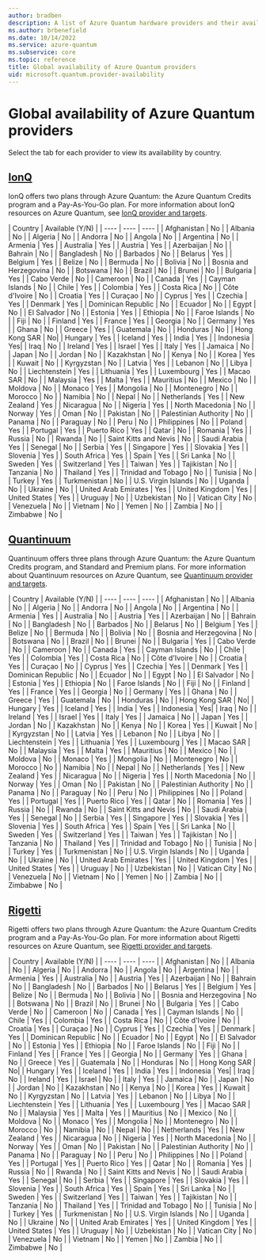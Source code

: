 ```yaml
---
author: bradben
description: A list of Azure Quantum hardware providers and their availability by country.
ms.author: brbenefield
ms.date: 10/14/2022
ms.service: azure-quantum
ms.subservice: core  
ms.topic: reference
title: Global availability of Azure Quantum providers
uid: microsoft.quantum.provider-availability
---
```


# Global availability of Azure Quantum providers

Select the tab for each provider to view its availability by country. 

## [IonQ](#tab/tabid-ionq)

IonQ offers two plans through Azure Quantum: the Azure Quantum Credits program and a Pay-As-You-Go plan. For more information about IonQ resources on Azure Quantum, see [IonQ provider and targets](xref:microsoft.quantum.providers.ionq).

| Country | Available (Y/N) |
| ---- | ---- | ---- |
| Afghanistan     | No     |
| Albania     | No     |
| Algeria     | No     |
| Andorra     | No     |
| Angola     | No     |
| Argentina     | No     |
| Armenia     | Yes     |
| Australia      | Yes     |
| Austria     | Yes     |
| Azerbaijan     | No     |
| Bahrain   | No      |
| Bangladesh     | No     |
| Barbados     | No     |
| Belarus     | Yes     |
| Belgium     | Yes     |
| Belize     | No     |
| Bermuda     | No     |
| Bolivia     | No     |
| Bosnia and Herzegovina     | No     |
| Botswana     | No     |
| Brazil     | No     |
| Brunei     | No     |
| Bulgaria     | Yes     |
| Cabo Verde | No     |
| Cameroon     | No     |
| Canada    | Yes     |
| Cayman Islands     | No     |
| Chile     | Yes     |
| Colombia     | Yes     |
| Costa Rica     | No     |
| Côte d'Ivoire     | No     |
| Croatia     | Yes     |
| Curaçao     | No      |
| Cyprus     | Yes     |
| Czechia     | Yes     |
| Denmark     | Yes     |
| Dominican Republic     | No     |
| Ecuador     | No     |
| Egypt     | No     |
| El Salvador     | No     |
| Estonia     | Yes     |
| Ethiopia     | No     |
| Faroe Islands     | No      |
| Fiji     | No     |
| Finland     | Yes     |
| France     | Yes     |
| Georgia     | No     |
| Germany     | Yes     |
| Ghana     | No     |
| Greece     | Yes     |
| Guatemala     | No     |
| Honduras     | No     |
| Hong Kong SAR     | No|
| Hungary     | Yes     |
| Iceland     | Yes     |
| India     | Yes     |
| Indonesia     | Yes|
| Iraq     | No      |
| Ireland     | Yes     |
| Israel     | Yes     |
| Italy     | Yes     |
| Jamaica     | No      |
| Japan     | No     |
| Jordan     | No     |
| Kazakhstan     | No     |
| Kenya     | No     |
| Korea     | Yes    |
| Kuwait     | No     |
| Kyrgyzstan     | No     |
| Latvia     | Yes     |
| Lebanon     | No     |
| Libya     | No     |
| Liechtenstein     | Yes      |
| Lithuania     | Yes     |
| Luxembourg     | Yes     |
| Macao SAR     | No     |
| Malaysia     | Yes     |
| Malta     | Yes     |
| Mauritius     | No     |
| Mexico     | No     |
| Moldova     | No     |
| Monaco     | Yes     |
| Mongolia     | No     |
| Montenegro     | No     |
| Morocco     | No     |
| Namibia     | No     |
| Nepal     | No     |
| Netherlands     | Yes      |
| New Zealand     |  Yes    |
| Nicaragua     | No     |
| Nigeria     | Yes     |
| North Macedonia     | No     |
| Norway     | Yes     |
| Oman     | No     |
| Pakistan     | No     |
| Palestinian Authority     | No     |
| Panama     | No     |
| Paraguay     | No     |
| Peru     | No     |
| Philippines     | No     |
| Poland     | Yes     |
| Portugal     | Yes     |
| Puerto Rico     | Yes     |
| Qatar     | No    |
| Romania     | Yes     |
| Russia     | No     |
| Rwanda     |  No    |
| Saint Kitts and Nevis     | No     |
| Saudi Arabia     | Yes      |
| Senegal     | No     |
| Serbia     | Yes     |
| Singapore     | Yes     |
| Slovakia     | Yes     |
| Slovenia    | Yes   |
| South Africa     | Yes     |
| Spain     | Yes     |
| Sri Lanka     | No     |
| Sweden     | Yes     |
| Switzerland     | Yes     |
| Taiwan     | Yes     |
| Tajikistan     | No     |
| Tanzania     | No     |
| Thailand     | Yes     |
| Trinidad and Tobago     | No     |
| Tunisia     | No     |
| Turkey     | Yes     |
| Turkmenistan     | No     |
| U.S. Virgin Islands     | No     |
| Uganda     | No     |
| Ukraine     | No     |
| United Arab Emirates     |  Yes    |
| United Kingdom     | Yes     |
| United States     | Yes      |
| Uruguay     | No     |
| Uzbekistan     | No     |
| Vatican City     | No     |
| Venezuela     | No     |
| Vietnam     | No     |
| Yemen     | No     |
| Zambia     | No     |
| Zimbabwe     | No     |

## [Quantinuum](#tab/tabid-quantinuum)

Quantinuum offers three plans through Azure Quantum: the Azure Quantum Credits program, and Standard and Premium plans. For more information about Quantinuum resources on Azure Quantum, see [Quantinuum provider and targets](xref:microsoft.quantum.providers.quantinuum).

| Country | Available (Y/N) |
| ---- | ---- | ---- |
| Afghanistan     | No     |
| Albania     | No     |
| Algeria     | No     |
| Andorra     | No     |
| Angola     | No     |
| Argentina     | No     |
| Armenia     | Yes     |
| Australia      | No     |
| Austria     | Yes     |
| Azerbaijan     | No     |
| Bahrain   | No      |
| Bangladesh     | No     |
| Barbados     | No     |
| Belarus     | No     |
| Belgium     | Yes     |
| Belize     | No     |
| Bermuda     | No     |
| Bolivia     | No     |
| Bosnia and Herzegovina     | No     |
| Botswana     | No     |
| Brazil     | No     |
| Brunei     | No     |
| Bulgaria     | Yes     |
| Cabo Verde | No     |
| Cameroon     | No     |
| Canada    | Yes     |
| Cayman Islands     | No     |
| Chile     | Yes     |
| Colombia     | Yes     |
| Costa Rica     | No     |
| Côte d'Ivoire     | No     |
| Croatia     | Yes     |
| Curaçao     | No      |
| Cyprus     | Yes     |
| Czechia     | Yes     |
| Denmark     | Yes     |
| Dominican Republic     | No     |
| Ecuador     | No     |
| Egypt     | No     |
| El Salvador     | No     |
| Estonia     | Yes     |
| Ethiopia     | No     |
| Faroe Islands     | No      |
| Fiji     | No     |
| Finland     | Yes     |
| France     | Yes     |
| Georgia     | No     |
| Germany     | Yes     |
| Ghana     | No     |
| Greece     | Yes     |
| Guatemala     | No     |
| Honduras     | No     |
| Hong Kong SAR     | No|
| Hungary     | Yes     |
| Iceland     | Yes     |
| India     | Yes     |
| Indonesia     | Yes|
| Iraq     | No      |
| Ireland     | Yes     |
| Israel     | Yes     |
| Italy     | Yes     |
| Jamaica     | No      |
| Japan     | Yes     |
| Jordan     | No     |
| Kazakhstan     | No     |
| Kenya     | No     |
| Korea     | Yes    |
| Kuwait     | No     |
| Kyrgyzstan     | No     |
| Latvia     | Yes     |
| Lebanon     | No     |
| Libya     | No     |
| Liechtenstein     | Yes      |
| Lithuania     | Yes     |
| Luxembourg     | Yes     |
| Macao SAR     | No     |
| Malaysia     | Yes     |
| Malta     | Yes     |
| Mauritius     | No     |
| Mexico     | No     |
| Moldova     | No     |
| Monaco     | Yes     |
| Mongolia     | No     |
| Montenegro     | No     |
| Morocco     | No     |
| Namibia     | No     |
| Nepal     | No     |
| Netherlands     | Yes      |
| New Zealand     |  Yes    |
| Nicaragua     | No     |
| Nigeria     | Yes     |
| North Macedonia     | No     |
| Norway     | Yes     |
| Oman     | No     |
| Pakistan     | No     |
| Palestinian Authority     | No     |
| Panama     | No     |
| Paraguay     | No     |
| Peru     | No     |
| Philippines     | No     |
| Poland     | Yes     |
| Portugal     | Yes     |
| Puerto Rico     | Yes     |
| Qatar     | No    |
| Romania     | Yes     |
| Russia     | No     |
| Rwanda     |  No    |
| Saint Kitts and Nevis     | No     |
| Saudi Arabia     | Yes      |
| Senegal     | No     |
| Serbia     | Yes     |
| Singapore     | Yes     |
| Slovakia     | Yes     |
| Slovenia    | Yes   |
| South Africa     | Yes     |
| Spain     | Yes     |
| Sri Lanka     | No     |
| Sweden     | Yes     |
| Switzerland     | Yes     |
| Taiwan     | Yes     |
| Tajikistan     | No     |
| Tanzania     | No     |
| Thailand     | Yes     |
| Trinidad and Tobago     | No     |
| Tunisia     | No     |
| Turkey     | Yes     |
| Turkmenistan     | No     |
| U.S. Virgin Islands     | No     |
| Uganda     | No     |
| Ukraine     | No     |
| United Arab Emirates     |  Yes    |
| United Kingdom     | Yes     |
| United States     | Yes      |
| Uruguay     | No     |
| Uzbekistan     | No     |
| Vatican City     | No     |
| Venezuela     | No     |
| Vietnam     | No     |
| Yemen     | No     |
| Zambia     | No     |
| Zimbabwe     | No     |

## [Rigetti](#tab/tabid-rigetti)

Rigetti offers two plans through Azure Quantum: the Azure Quantum Credits program and a Pay-As-You-Go plan. For more information about Rigetti resources on Azure Quantum, see [Rigetti provider and targets](xref:microsoft.quantum.providers.rigetti).

| Country | Available (Y/N) |
| ---- | ---- | ---- |
| Afghanistan     | No     |
| Albania     | No     |
| Algeria     | No     |
| Andorra     | No     |
| Angola     | No     |
| Argentina     | No     |
| Armenia     | Yes     |
| Australia      | No     |
| Austria     | Yes     |
| Azerbaijan     | No     |
| Bahrain   | No      |
| Bangladesh     | No     |
| Barbados     | No     |
| Belarus     | Yes     |
| Belgium     | Yes     |
| Belize     | No     |
| Bermuda     | No     |
| Bolivia     | No     |
| Bosnia and Herzegovina     | No     |
| Botswana     | No     |
| Brazil     | No     |
| Brunei     | No     |
| Bulgaria     | Yes     |
| Cabo Verde | No     |
| Cameroon     | No     |
| Canada    | Yes     |
| Cayman Islands     | No     |
| Chile     | Yes     |
| Colombia     | Yes     |
| Costa Rica     | No     |
| Côte d'Ivoire     | No     |
| Croatia     | Yes     |
| Curaçao     | No      |
| Cyprus     | Yes     |
| Czechia     | Yes     |
| Denmark     | Yes     |
| Dominican Republic     | No     |
| Ecuador     | No     |
| Egypt     | No     |
| El Salvador     | No     |
| Estonia     | Yes     |
| Ethiopia     | No     |
| Faroe Islands     | No      |
| Fiji     | No     |
| Finland     | Yes     |
| France     | Yes     |
| Georgia     | No     |
| Germany     | Yes     |
| Ghana     | No     |
| Greece     | Yes     |
| Guatemala     | No     |
| Honduras     | No     |
| Hong Kong SAR     | No|
| Hungary     | Yes     |
| Iceland     | Yes     |
| India     | Yes     |
| Indonesia     | Yes|
| Iraq     | No      |
| Ireland     | Yes     |
| Israel     | No     |
| Italy     | Yes     |
| Jamaica     | No      |
| Japan     | No     |
| Jordan     | No     |
| Kazakhstan     | No     |
| Kenya     | No     |
| Korea     | Yes    |
| Kuwait     | No     |
| Kyrgyzstan     | No     |
| Latvia     | Yes     |
| Lebanon     | No     |
| Libya     | No     |
| Liechtenstein     | Yes      |
| Lithuania     | Yes     |
| Luxembourg     | Yes     |
| Macao SAR     | No     |
| Malaysia     | Yes     |
| Malta     | Yes     |
| Mauritius     | No     |
| Mexico     | No     |
| Moldova     | No     |
| Monaco     | Yes     |
| Mongolia     | No     |
| Montenegro     | No     |
| Morocco     | No     |
| Namibia     | No     |
| Nepal     | No     |
| Netherlands     | Yes      |
| New Zealand     |  Yes    |
| Nicaragua     | No     |
| Nigeria     | Yes     |
| North Macedonia     | No     |
| Norway     | Yes     |
| Oman     | No     |
| Pakistan     | No     |
| Palestinian Authority     | No     |
| Panama     | No     |
| Paraguay     | No     |
| Peru     | No     |
| Philippines     | No     |
| Poland     | Yes     |
| Portugal     | Yes     |
| Puerto Rico     | Yes     |
| Qatar     | No    |
| Romania     | Yes     |
| Russia     | No     |
| Rwanda     |  No    |
| Saint Kitts and Nevis     | No     |
| Saudi Arabia     | Yes      |
| Senegal     | No     |
| Serbia     | Yes     |
| Singapore     | Yes     |
| Slovakia     | Yes     |
| Slovenia    | Yes   |
| South Africa     | Yes     |
| Spain     | Yes     |
| Sri Lanka     | No     |
| Sweden     | Yes     |
| Switzerland     | Yes     |
| Taiwan     | Yes     |
| Tajikistan     | No     |
| Tanzania     | No     |
| Thailand     | Yes     |
| Trinidad and Tobago     | No     |
| Tunisia     | No     |
| Turkey     | Yes     |
| Turkmenistan     | No     |
| U.S. Virgin Islands     | No     |
| Uganda     | No     |
| Ukraine     | No     |
| United Arab Emirates     |  Yes    |
| United Kingdom     | Yes     |
| United States     | Yes      |
| Uruguay     | No     |
| Uzbekistan     | No     |
| Vatican City     | No     |
| Venezuela     | No     |
| Vietnam     | No     |
| Yemen     | No     |
| Zambia     | No     |
| Zimbabwe     | No     |